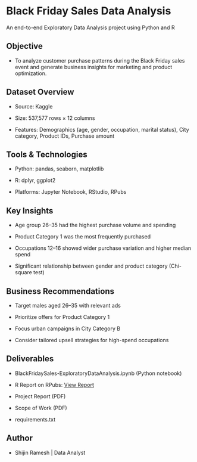 # Black Friday Sales Data Analysis

An end-to-end Exploratory Data Analysis project using Python and R

## Objective

* To analyze customer purchase patterns during the Black Friday sales event and generate business insights for marketing and product optimization.

## Dataset Overview

* Source: Kaggle

* Size: 537,577 rows × 12 columns

* Features: Demographics (age, gender, occupation, marital status), City category, Product IDs, Purchase amount

## Tools & Technologies

* Python: pandas, seaborn, matplotlib

* R: dplyr, ggplot2

* Platforms: Jupyter Notebook, RStudio, RPubs

## Key Insights

* Age group 26–35 had the highest purchase volume and spending

* Product Category 1 was the most frequently purchased

* Occupations 12–16 showed wider purchase variation and higher median spend

* Significant relationship between gender and product category (Chi-square test)

## Business Recommendations

* Target males aged 26–35 with relevant ads

* Prioritize offers for Product Category 1

* Focus urban campaigns in City Category B

* Consider tailored upsell strategies for high-spend occupations

## Deliverables

* BlackFridaySales-ExploratoryDataAnalysis.ipynb (Python notebook)

* R Report on RPubs: [View Report](http://rpubs.com/shijinramesh/blackfridaysales)

* Project Report (PDF)

* Scope of Work (PDF)

* requirements.txt

## Author

* Shijin Ramesh | Data Analyst 
